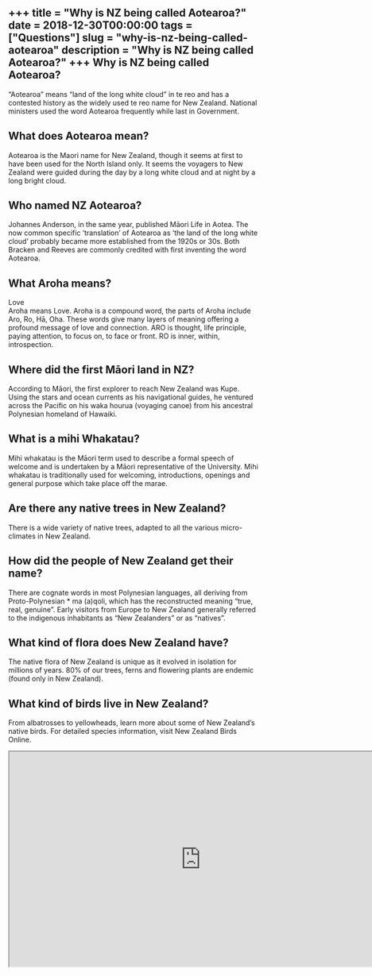 +++
title = "Why is NZ being called Aotearoa?"
date = 2018-12-30T00:00:00
tags = ["Questions"]
slug = "why-is-nz-being-called-aotearoa"
description = "Why is NZ being called Aotearoa?"
+++
Why is NZ being called Aotearoa?
--------------------------------

“Aotearoa” means “land of the long white cloud” in te reo and has a contested history as the widely used te reo name for New Zealand. National ministers used the word Aotearoa frequently while last in Government.

What does Aotearoa mean?
------------------------

Aotearoa is the Maori name for New Zealand, though it seems at first to have been used for the North Island only. It seems the voyagers to New Zealand were guided during the day by a long white cloud and at night by a long bright cloud.

Who named NZ Aotearoa?
----------------------

Johannes Anderson, in the same year, published Māori Life in Aotea. The now common specific ‘translation’ of Aotearoa as ‘the land of the long white cloud’ probably became more established from the 1920s or 30s. Both Bracken and Reeves are commonly credited with first inventing the word Aotearoa.

What Aroha means?
-----------------

Love  
Aroha means Love. Aroha is a compound word, the parts of Aroha include Aro, Ro, Hā, Oha. These words give many layers of meaning offering a profound message of love and connection. ARO is thought, life principle, paying attention, to focus on, to face or front. RO is inner, within, introspection.

Where did the first Māori land in NZ?
-------------------------------------

According to Māori, the first explorer to reach New Zealand was Kupe. Using the stars and ocean currents as his navigational guides, he ventured across the Pacific on his waka hourua (voyaging canoe) from his ancestral Polynesian homeland of Hawaiki.

What is a mihi Whakatau?
------------------------

Mihi whakatau is the Māori term used to describe a formal speech of welcome and is undertaken by a Māori representative of the University. Mihi whakatau is traditionally used for welcoming, introductions, openings and general purpose which take place off the marae.

Are there any native trees in New Zealand?
------------------------------------------

There is a wide variety of native trees, adapted to all the various micro- climates in New Zealand.

How did the people of New Zealand get their name?
-------------------------------------------------

There are cognate words in most Polynesian languages, all deriving from Proto-Polynesian \* ma (a)qoli, which has the reconstructed meaning “true, real, genuine”. Early visitors from Europe to New Zealand generally referred to the indigenous inhabitants as “New Zealanders” or as “natives”.

What kind of flora does New Zealand have?
-----------------------------------------

The native flora of New Zealand is unique as it evolved in isolation for millions of years. 80% of our trees, ferns and flowering plants are endemic (found only in New Zealand).

What kind of birds live in New Zealand?
---------------------------------------

From albatrosses to yellowheads, learn more about some of New Zealand’s native birds. For detailed species information, visit New Zealand Birds Online.

<iframe allow="accelerometer; autoplay; clipboard-write; encrypted-media; gyroscope; picture-in-picture" allowfullscreen="" class="__youtube_prefs__  epyt-is-override  no-lazyload" data-no-lazy="1" data-origheight="433" data-origwidth="770" data-skipgform_ajax_framebjll="" height="433" id="_ytid_13521" loading="lazy" src="https://www.youtube.com/embed/xmbIiSMAtrI?enablejsapi=1&autoplay=0&cc_load_policy=0&cc_lang_pref=&iv_load_policy=1&loop=0&modestbranding=0&rel=1&fs=1&playsinline=0&autohide=2&theme=dark&color=red&controls=1&" title="YouTube player" width="770"></iframe>